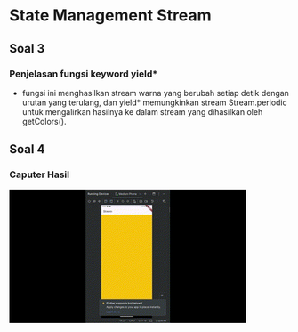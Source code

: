 # State Management Stream

## Soal 3

### Penjelasan fungsi keyword yield\*

- fungsi ini menghasilkan stream warna yang berubah setiap detik dengan urutan yang terulang, dan yield\* memungkinkan stream Stream.periodic untuk mengalirkan hasilnya ke dalam stream yang dihasilkan oleh getColors().

## Soal 4

### Caputer Hasil

![Capture Hasil Praktikum Soal 2](./assets/soal4.gif)